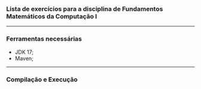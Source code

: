 ### Lista de exercícios para a disciplina de Fundamentos Matemáticos da Computação I ###

---

### Ferramentas necessárias ##
- JDK 17;
- Maven;

---

### Compilação e Execução ###

